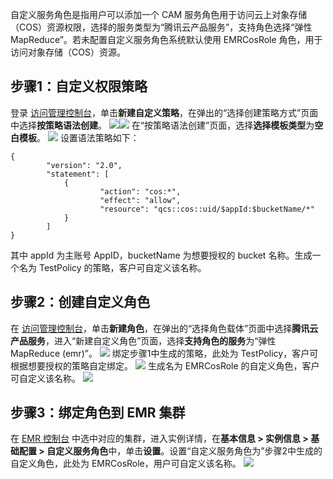 自定义服务角色是指用户可以添加一个 CAM 服务角色用于访问云上对象存储（COS）资源权限，选择的服务类型为“腾讯云产品服务”，支持角色选择“弹性 MapReduce”。若未配置自定义服务角色系统默认使用 EMRCosRole 角色，用于访问对象存储（COS）资源。

## 步骤1：自定义权限策略
登录 [访问管理控制台](https://console.cloud.tencent.com/cam/policy)，单击**新建自定义策略**，在弹出的“选择创建策略方式”页面中选择**按策略语法创建**。
![](https://main.qcloudimg.com/raw/e28ac2aa141749fc130c3a68d9816ec6.png)![](https://main.qcloudimg.com/raw/764fe9cafee4eaf6258e428a263583f7.png)
在“按策略语法创建”页面，选择**选择模板类型**为**空白模板**。
![](https://main.qcloudimg.com/raw/60a293ebe5e294c962f7a35c9e0d4a47.png)
设置语法策略如下：
```
{
		"version": "2.0",
		"statement": [
			{
					"action": "cos:*",
					"effect": "allow",
					"resource": "qcs::cos::uid/$appId:$bucketName/*"
			}
		]
}
```
其中 appId 为主账号 AppID，bucketName 为想要授权的 bucket 名称。生成一个名为 TestPolicy 的策略，客户可自定义该名称。

## 步骤2：创建自定义角色
在 [访问管理控制台](https://console.cloud.tencent.com/cam/role)，单击**新建角色**，在弹出的“选择角色载体”页面中选择**腾讯云产品服务**，进入“新建自定义角色”页面，选择**支持角色的服务**为“弹性 MapReduce (emr)”。
 ![](https://main.qcloudimg.com/raw/8a2c3390113db3906cb6e51b6ea116c8.png)
绑定步骤1中生成的策略，此处为 TestPolicy，客户可根据想要授权的策略自定绑定。
![](https://main.qcloudimg.com/raw/92ffed8ad20b938512155579b3f8abb7.png)
生成名为 EMRCosRole 的自定义角色，客户可自定义该名称。
![](https://main.qcloudimg.com/raw/3ae7ea94340788ec573bbe6b11dcf6e0.png)

## 步骤3：绑定角色到 EMR 集群
在 [EMR 控制台](https://console.cloud.tencent.com/emr) 中选中对应的集群，进入实例详情，在**基本信息 > 实例信息 > 基础配置 > 自定义服务角色**中，单击**设置**。设置“自定义服务角色为”步骤2中生成的自定义角色，此处为 EMRCosRole，用户可自定义该名称。
![](https://main.qcloudimg.com/raw/0ec34117f97626b675713ea4b1b1593f.png)

